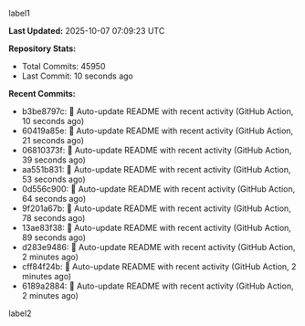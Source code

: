 
label1 
<!-- ACTIVITY_START -->
**Last Updated:** 2025-10-07 07:09:23 UTC

**Repository Stats:**
- Total Commits: 45950
- Last Commit: 10 seconds ago

**Recent Commits:**
- b3be8797c: 🤖 Auto-update README with recent activity (GitHub Action, 10 seconds ago)
- 60419a85e: 🤖 Auto-update README with recent activity (GitHub Action, 21 seconds ago)
- 06810373f: 🤖 Auto-update README with recent activity (GitHub Action, 39 seconds ago)
- aa551b831: 🤖 Auto-update README with recent activity (GitHub Action, 53 seconds ago)
- 0d556c900: 🤖 Auto-update README with recent activity (GitHub Action, 64 seconds ago)
- 9f201a67b: 🤖 Auto-update README with recent activity (GitHub Action, 78 seconds ago)
- 13ae83f38: 🤖 Auto-update README with recent activity (GitHub Action, 89 seconds ago)
- d283e9486: 🤖 Auto-update README with recent activity (GitHub Action, 2 minutes ago)
- cff84f24b: 🤖 Auto-update README with recent activity (GitHub Action, 2 minutes ago)
- 6189a2884: 🤖 Auto-update README with recent activity (GitHub Action, 2 minutes ago)
<!-- ACTIVITY_END -->

label2
